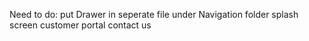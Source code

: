 Need to do:
put Drawer in seperate file under Navigation folder
splash screen
customer portal
contact us
